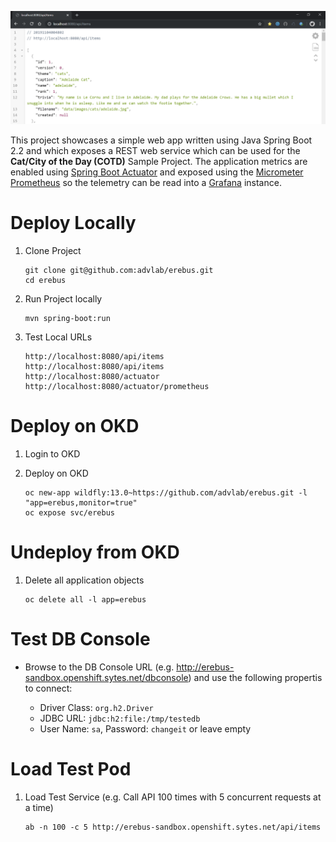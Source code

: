 ![Intro](./docs/items-rest.png)

This project showcases a simple web app written using Java Spring Boot 2.2 and which exposes a REST web service which can be used for the **Cat/City of the Day (COTD)** Sample Project. The application metrics are enabled using [Spring Boot Actuator](https://docs.spring.io/spring-boot/docs/current/reference/html/production-ready-features.html) and exposed using the [Micrometer Prometheus](https://micrometer.io/docs/registry/prometheus) so the telemetry can be read into a [Grafana](https://prometheus.io/docs/visualization/grafana) instance.

# Deploy Locally

1. Clone Project

	```
	git clone git@github.com:advlab/erebus.git
	cd erebus
	```

1. Run Project locally

    ```
    mvn spring-boot:run
    ```

1. Test Local URLs

    ```
    http://localhost:8080/api/items
    http://localhost:8080/api/items
    http://localhost:8080/actuator
    http://localhost:8080/actuator/prometheus
    ```

# Deploy on OKD

1. Login to OKD

1. Deploy on OKD

    ```
    oc new-app wildfly:13.0~https://github.com/advlab/erebus.git -l "app=erebus,monitor=true"
    oc expose svc/erebus
    ```

# Undeploy from OKD

1. Delete all application objects

    ```
    oc delete all -l app=erebus
    ```

# Test DB Console

* Browse to the DB Console URL (e.g. http://erebus-sandbox.openshift.sytes.net/dbconsole) and use the following propertis to connect:

    * Driver Class: `org.h2.Driver`
    * JDBC URL: `jdbc:h2:file:/tmp/testedb`
    * User Name: `sa`, Password: `changeit` or leave empty

# Load Test Pod

1. Load Test Service (e.g. Call API 100 times with 5 concurrent requests at a time)

    ```
    ab -n 100 -c 5 http://erebus-sandbox.openshift.sytes.net/api/items
    ```